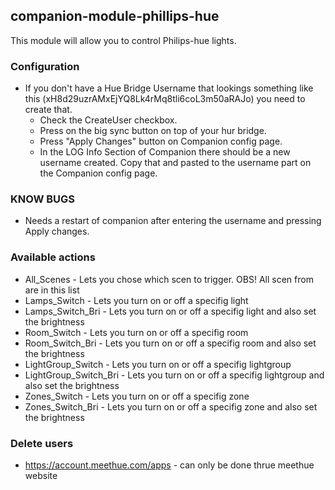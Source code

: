 ## companion-module-phillips-hue

This module will allow you to control Philips-hue lights.

### Configuration
* If you don't have a Hue Bridge Username that lookings something like this (xH8d29uzrAMxEjYQ8Lk4rMq8tli6coL3m50aRAJo) you need to create that.
  * Check the CreateUser checkbox.
  * Press on the big sync button on top of your hur bridge.
  * Press "Apply Changes" button on Companion config page.
  * In the LOG Info Section of Companion there should be a new username created. Copy that and pasted to the username part on the Companion config page.

### KNOW BUGS
* Needs a restart of companion after entering the username and pressing Apply changes. 

### Available actions
* All_Scenes - Lets you chose which scen to trigger. OBS! All scen from are in this list
* Lamps_Switch -  Lets you turn on or off a specifig light
* Lamps_Switch_Bri - Lets you turn on or off a specifig light and also set the brightness
* Room_Switch - Lets you turn on or off a specifig room
* Room_Switch_Bri - Lets you turn on or off a specifig room and also set the brightness
* LightGroup_Switch - Lets you turn on or off a specifig lightgroup
* LightGroup_Switch_Bri - Lets you turn on or off a specifig lightgroup and also set the brightness
* Zones_Switch - Lets you turn on or off a specifig zone
* Zones_Switch_Bri - Lets you turn on or off a specifig zone and also set the brightness

### Delete users
* https://account.meethue.com/apps - can only be done thrue meethue website
